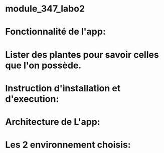 # module_347_labo2
# Fonctionnalité de l'app:
# Lister des plantes pour savoir celles que l'on possède. 
# Instruction d'installation et d'execution:
# Architecture de L'app:
# Les 2 environnement choisis:
